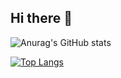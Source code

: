 ## Hi there 👋

![Anurag's GitHub stats](https://github-readme-stats.vercel.app/api?username=Bhyunjun&show_icons=true&theme=radical)


[![Top Langs](https://github-readme-stats.vercel.app/api/top-langs/?username=Bhyunjun&layout=compact)](https://github.com/delay-100/github-readme-stats)
<!--
**Bhyunjun/Bhyunjun** is a ✨ _special_ ✨ repository because its `README.md` (this file) appears on your GitHub profile.

Here are some ideas to get you started:

- 🔭 I’m currently working on ...
- 🌱 I’m currently learning ...
- 👯 I’m looking to collaborate on ...
- 🤔 I’m looking for help with ...
- 💬 Ask me about ...
- 📫 How to reach me: ...
- 😄 Pronouns: ...
- ⚡ Fun fact: ...
-->
